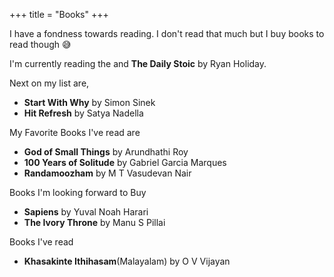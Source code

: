 +++
title = "Books"
+++

I have a fondness towards reading. I don't read that much but I buy books to read though 😅

I'm currently reading the  and **The Daily Stoic** by Ryan Holiday.

Next on my list are,

- **Start With Why** by Simon Sinek
- **Hit Refresh** by Satya Nadella

My Favorite Books I've read are

- **God of Small Things** by Arundhathi Roy
- **100 Years of Solitude** by Gabriel Garcia Marques
- **Randamoozham** by M T Vasudevan Nair

Books I'm looking forward to Buy

- **Sapiens** by Yuval Noah Harari
- **The Ivory Throne** by Manu S Pillai

Books I've read

- **Khasakinte Ithihasam**(Malayalam) by O V Vijayan
